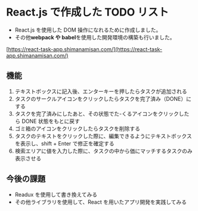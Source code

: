 # React.js で作成した TODO リスト

- React.js を使用した DOM 操作になれるために作成しました。
- その他**webpack や babel**を使用した開発環境の構築も行いました。

[https://react-task-app.shimanamisan.com/](https://react-task-app.shimanamisan.com/)

## 機能

1. テキストボックスに記入後、エンターキーを押したらタスクが追加される
2. タスクのサークルアイコンをクリックしたらタスクを完了済み（DONE）にする
3. タスクを完了済みにしたあと、その状態でた-くるアイコンをクリックしたら DONE 状態をもとに戻す
4. ゴミ箱のアイコンをクリックしたらタスクを削除する
5. タスクのテキストをクリックした際に、編集できるようにテキストボックスを表示し、shift + Enter で修正を確定する
6. 検索エリアに値を入力した際に、タスクの中から価にマッチするタスクのみ表示させる

## 今後の課題

- Readux を使用して書き換えてみる
- その他ライブラリを使用して、React を用いたアプリ開発を実践してみる
